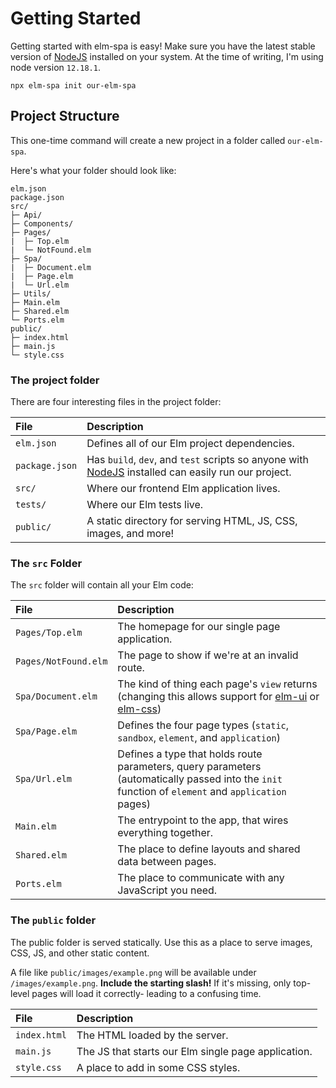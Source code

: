 # Getting Started

Getting started with elm-spa is easy! Make sure you have the latest stable version of [NodeJS](https://nodejs.org/en/) installed on your system. At the time of writing, I'm using node version `12.18.1`.

```terminal
npx elm-spa init our-elm-spa
```

## Project Structure

This one-time command will create a new project in a folder called `our-elm-spa`. 

Here's what your folder should look like:

```
elm.json
package.json
src/
├─ Api/
├─ Components/
├─ Pages/
|  ├─ Top.elm
|  └─ NotFound.elm
├─ Spa/
|  ├─ Document.elm
|  ├─ Page.elm
|  └─ Url.elm
├─ Utils/
├─ Main.elm
├─ Shared.elm
└─ Ports.elm
public/
├─ index.html
├─ main.js
└─ style.css
```

### The project folder

There are four interesting files in the project folder:

File | Description
:-- | :--
`elm.json` | Defines all of our Elm project dependencies.
`package.json` | Has `build`, `dev`, and `test` scripts so anyone with [NodeJS](https://nodejs.org) installed can easily run our project.
`src/` | Where our frontend Elm application lives.
`tests/` | Where our Elm tests live.
`public/` | A static directory for serving HTML, JS, CSS, images, and more!

### The `src` Folder

The `src` folder will contain all your Elm code:

File | Description
:-- | :--
`Pages/Top.elm` | The homepage for our single page application.
`Pages/NotFound.elm` | The page to show if we're at an invalid route.
`Spa/Document.elm` | The kind of thing each page's `view` returns (changing this allows support for [elm-ui](https://github.com/mdgriffith/elm-ui) or [elm-css](https://github.com/rtfeldman/elm-css))
`Spa/Page.elm` | Defines the four page types (`static`, `sandbox`, `element`, and `application`)
`Spa/Url.elm` | Defines a type that holds route parameters, query parameters (automatically passed into the `init` function of `element` and `application` pages)
`Main.elm` | The entrypoint to the app, that wires everything together.
`Shared.elm` | The place to define layouts and shared data between pages.
`Ports.elm` | The place to communicate with any JavaScript you need.

### The `public` folder

The public folder is served statically. Use this as a place to serve images, CSS, JS, and other static content.

A file like `public/images/example.png` will be available under `/images/example.png`. __Include the starting slash!__ If it's missing, only top-level pages will load it correctly- leading to a confusing time.

File | Description
:-- | :--
`index.html` | The HTML loaded by the server.
`main.js` | The JS that starts our Elm single page application.
`style.css` | A place to add in some CSS styles.
